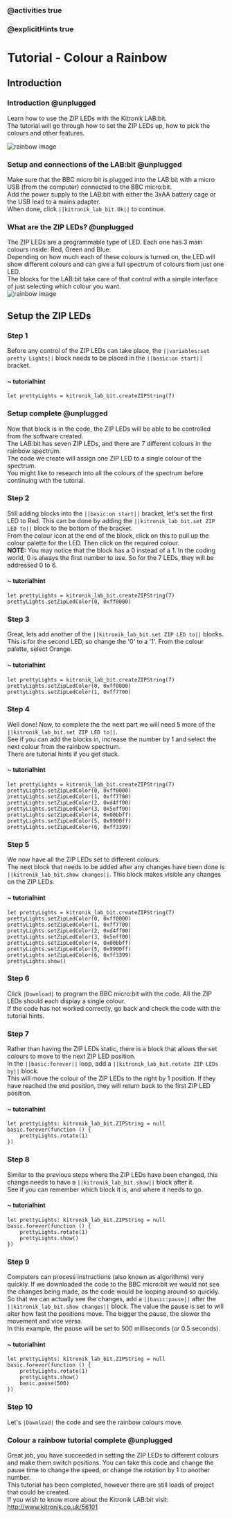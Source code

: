 ### @activities true
### @explicitHints true

# Tutorial - Colour a Rainbow

## Introduction
### Introduction @unplugged
Learn how to use the ZIP LEDs with the Kitronik LAB:bit.  
The tutorial will go through how to set the ZIP LEDs up, how to pick the colours and other features.

![rainbow image](https://KitronikLtd.github.io/pxt-kitronik-lab-bit/assets/rainbow.png)

### Setup and connections of the LAB:bit @unplugged
Make sure that the BBC micro:bit is plugged into the LAB:bit with a micro USB (from the computer) connected to the BBC micro:bit.  
Add the power supply to the LAB:bit with either the 3xAA battery cage or the USB lead to a mains adapter.  
When done, click ``||kitronik_lab_bit.Ok||`` to continue.

### What are the ZIP LEDs? @unplugged
The ZIP LEDs are a programmable type of LED. Each one has 3 main colours inside: Red, Green and Blue.  
Depending on how much each of these colours is turned on, the LED will show different colours and can give a full spectrum of colours from just one LED.  
The blocks for the LAB:bit take care of that control with a simple interface of just selecting which colour you want.  
![rainbow image](https://KitronikLtd.github.io/pxt-kitronik-lab-bit/assets/rainbow.png)

## Setup the ZIP LEDs
### Step 1
Before any control of the ZIP LEDs can take place, the ``||variables:set pretty Lights||`` block needs to be placed in the ``||basic:on start||`` bracket.
#### ~ tutorialhint
```blocks
let prettyLights = kitronik_lab_bit.createZIPString(7)
```
### Setup complete @unplugged
Now that block is in the code, the ZIP LEDs will be able to be controlled from the software created.  
The LAB:bit has seven ZIP LEDs, and there are 7 different colours in the rainbow spectrum.  
The code we create will assign one ZIP LED to a single colour of the spectrum.  
You might like to research into all the colours of the spectrum before continuing with the tutorial.  

### Step 2
Still adding blocks into the ``||basic:on start||`` bracket, let's set the first LED to Red. This can be done by adding the ``||kitronik_lab_bit.set ZIP LED to||`` block to the bottom of the bracket.  
From the colour icon at the end of the block, click on this to pull up the colour palette for the LED. Then click on the required colour.  
**NOTE:** You may notice that the block has a 0 instead of a 1. In the coding world, 0 is always the first number to use. So for the 7 LEDs, they will be addressed 0 to 6.
#### ~ tutorialhint
```blocks
let prettyLights = kitronik_lab_bit.createZIPString(7)
prettyLights.setZipLedColor(0, 0xff0000)
```

### Step 3
Great, lets add another of the ``||kitronik_lab_bit.set ZIP LED to||`` blocks. This is for the second LED, so change the '0' to a '1'.  From the colour palette, select Orange.
#### ~ tutorialhint
```blocks
let prettyLights = kitronik_lab_bit.createZIPString(7)
prettyLights.setZipLedColor(0, 0xff0000)
prettyLights.setZipLedColor(1, 0xff7700)
```

### Step 4
Well done! Now, to complete the the next part we will need 5 more of the ``||kitronik_lab_bit.set ZIP LED to||``.  
See if you can add the blocks in, increase the number by 1 and select the next colour from the rainbow spectrum.  
There are tutorial hints if you get stuck.
#### ~ tutorialhint
```blocks
let prettyLights = kitronik_lab_bit.createZIPString(7)
prettyLights.setZipLedColor(0, 0xff0000)
prettyLights.setZipLedColor(1, 0xff7700)
prettyLights.setZipLedColor(2, 0xd4ff00)
prettyLights.setZipLedColor(3, 0x5eff00)
prettyLights.setZipLedColor(4, 0x00bbff)
prettyLights.setZipLedColor(5, 0x9900ff)
prettyLights.setZipLedColor(6, 0xff3399)
```

### Step 5 
We now have all the ZIP LEDs set to different colours.  
The next block that needs to be added after any changes have been done is ``||kitronik_lab_bit.show changes||``. This block makes visible any changes on the ZIP LEDs.
#### ~ tutorialhint
```blocks
let prettyLights = kitronik_lab_bit.createZIPString(7)
prettyLights.setZipLedColor(0, 0xff0000)
prettyLights.setZipLedColor(1, 0xff7700)
prettyLights.setZipLedColor(2, 0xd4ff00)
prettyLights.setZipLedColor(3, 0x5eff00)
prettyLights.setZipLedColor(4, 0x00bbff)
prettyLights.setZipLedColor(5, 0x9900ff)
prettyLights.setZipLedColor(6, 0xff3399)
prettyLights.show()
```

### Step 6
Click ``|Download|`` to program the BBC micro:bit with the code. All the ZIP LEDs should each display a single colour.  
If the code has not worked correctly, go back and check the code with the tutorial hints.

### Step 7
Rather than having the ZIP LEDs static, there is a block that allows the set colours to move to the next ZIP LED position.  
In the ``||basic:forever||`` loop, add a ``||kitronik_lab_bit.rotate ZIP LEDs by||`` block.  
This will move the colour of the ZIP LEDs to the right by 1 position. If they have reached the end position, they will return back to the first ZIP LED position.
#### ~ tutorialhint
```blocks
let prettyLights: kitronik_lab_bit.ZIPString = null
basic.forever(function () {
    prettyLights.rotate(1)
})
```

### Step 8
Similar to the previous steps where the ZIP LEDs have been changed, this change needs to have a ``||kitronik_lab_bit.show||`` block after it.  
See if you can remember which block it is, and where it needs to go.
#### ~ tutorialhint
```blocks
let prettyLights: kitronik_lab_bit.ZIPString = null
basic.forever(function () {
    prettyLights.rotate(1)
    prettyLights.show()
})
```

### Step 9
Computers can process instructions (also known as algorithms) very quickly.  If we downloaded the code to the BBC micro:bit we would not see the changes being made, as the code would be looping around so quickly.  
So that we can actually see the changes, add a ``||basic:pause||`` after the ``||kitronik_lab_bit.show changes||`` block. The value the pause is set to will alter how fast the positions move. The bigger the pause, the slower the movement and vice versa.  
In this example, the pause will be set to 500 milliseconds (or 0.5 seconds).
#### ~ tutorialhint
```blocks
let prettyLights: kitronik_lab_bit.ZIPString = null
basic.forever(function () {
    prettyLights.rotate(1)
    prettyLights.show()
    basic.pause(500)
})
```

### Step 10
Let's ``|Download|`` the code and see the rainbow colours move.

### Colour a rainbow tutorial complete @unplugged
Great job, you have succeeded in setting the ZIP LEDs to different colours and make them switch positions. You can take this code and change the pause time to change the speed, or change the rotation by 1 to another number.  
This tutorial has been completed, however there are still loads of project that could be created.  
If you wish to know more about the Kitronik LAB:bit visit:  
http://www.kitronik.co.uk/56101
